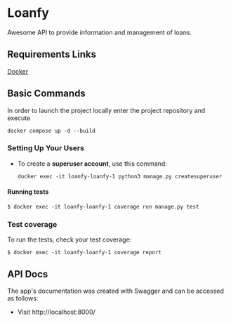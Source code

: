# Loanfy

Awesome API to provide information and management of loans.

## Requirements Links

[Docker](https://docs.docker.com/engine/install/)

## Basic Commands

In order to launch the project locally enter the project repository and execute

``` plain
docker compose up -d --build
```

### Setting Up Your Users

- To create a **superuser account**, use this command:

      docker exec -it loanfy-loanfy-1 python3 manage.py createsuperuser

#### Running tests

    $ docker exec -it loanfy-loanfy-1 coverage run manage.py test

### Test coverage

To run the tests, check your test coverage:

    $ docker exec -it loanfy-loanfy-1 coverage report
    
## API Docs 

The app's documentation was created with Swagger and can be accessed as follows:

- Visit http://localhost:8000/